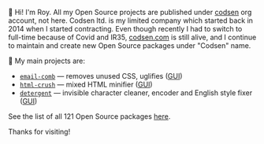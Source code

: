 👋 Hi! I'm Roy. All my Open Source projects are published under [codsen](https://github.com/codsen) org account, not here. Codsen ltd. is my limited company which started back in 2014 when I started contracting. Even though recently I had to switch to full-time because of Covid and IR35, [codsen.com](https://codsen.com) is still alive, and I continue to maintain and create new Open Source packages under "Codsen" name.

🔭 My main projects are:

- [`email-comb`](https://codsen.com/os/email-comb) — removes unused CSS, uglifies ([GUI](https://emailcomb.com))
- [`html-crush`](https://codsen.com/os/html-crush) — mixed HTML minifier ([GUI](https://htmlcrush.com))
- [`detergent`](https://codsen.com/os/detergent) — invisible character cleaner, encoder and English style fixer ([GUI](https://detergent.io))

See the list of all 121 Open Source packages [here](https://codsen.com/os/).

Thanks for visiting!
